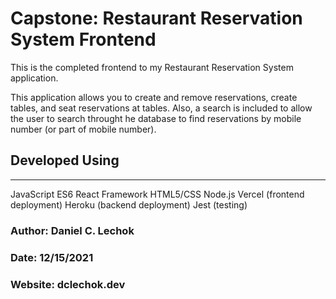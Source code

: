 # Capstone: Restaurant Reservation System Frontend

This is the completed frontend to my Restaurant Reservation System application.

This application allows you to create and remove reservations, create tables, and seat reservations at tables. Also, a search is included to allow the user to search throught he database to find reservations by mobile number (or part of mobile number).

## Developed Using
--------------
JavaScript ES6
React Framework
HTML5/CSS
Node.js
Vercel (frontend deployment)
Heroku (backend deployment)
Jest (testing)

### Author: Daniel C. Lechok
### Date: 12/15/2021
### Website: dclechok.dev

